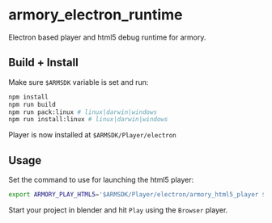 # armory_electron_runtime

Electron based player and html5 debug runtime for armory.


## Build + Install

Make sure `$ARMSDK` variable is set and run:
```sh
npm install
npm run build
npm run pack:linux # linux|darwin|windows
npm run install:linux # linux|darwin|windows
```
Player is now installed at `$ARMSDK/Player/electron`


## Usage

Set the command to use for launching the html5 player:
```sh
export ARMORY_PLAY_HTML5='$ARMSDK/Player/electron/armory_html5_player $ARMSDK/Player/electron/ --window ${width}x${height} $dir/debug/html5/index.html'
```

Start your project in blender and hit `Play` using the `Browser` player.

